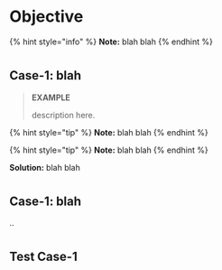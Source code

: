 # Objective

{% hint style="info" %} <!--info,tip,danger,working-->
**Note:** blah blah
{% endhint %}

#

## Case-1: blah

> **EXAMPLE**
>
> description here.

{% hint style="tip" %}
**Note:** blah blah
{% endhint %}

{% hint style="tip" %}
**Note:** blah blah
{% endhint %}

**Solution:** blah blah

#

## Case-1: blah

..

#

## Test Case-1
